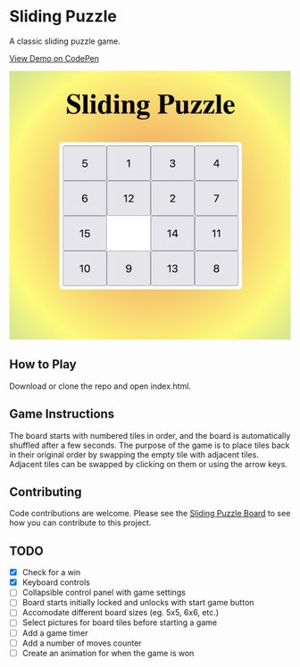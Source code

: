 # Sliding Puzzle
A classic sliding puzzle game. 

[View Demo on CodePen](https://codepen.io/camchambers/pen/rNzdJzG)

![sliding-puzzle.png](./screenshots/sliding-puzzle.png?raw=true "Game Screenshot")

## How to Play
Download or clone the repo and open index.html. 

## Game Instructions
The board starts with numbered tiles in order, and the board is automatically 
shuffled after a few seconds. The purpose of the game is to place tiles back
in their original order by swapping the empty tile with adjacent tiles. Adjacent
tiles can be swapped by clicking on them or using the arrow keys. 

## Contributing
Code contributions are welcome. Please see the [Sliding Puzzle Board](https://github.com/camchambers/sliding-puzzle/projects/1) to see how you can contribute to this project. 

## TODO 
- [x] Check for a win
- [x] Keyboard controls
- [ ] Collapsible control panel with game settings
- [ ] Board starts initially locked and unlocks with start game button
- [ ] Accomodate different board sizes (eg. 5x5, 6x6, etc.)
- [ ] Select pictures for board tiles before starting a game
- [ ] Add a game timer
- [ ] Add a number of moves counter
- [ ] Create an animation for when the game is won
